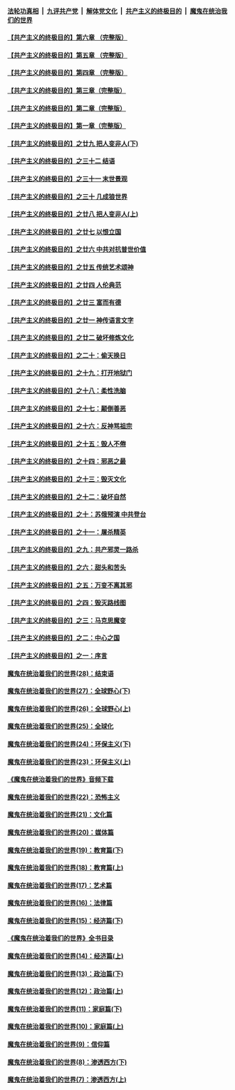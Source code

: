 

####  [法轮功真相](../../../../basic/blob/master/README.md?t=06120131) &nbsp;|&nbsp; [九评共产党](../../../../9ping.md/blob/master/README.md?t=06120131) &nbsp;|&nbsp; [解体党文化](../../../../jtdwh.md/blob/master/README.md?t=06120131)  &nbsp;|&nbsp; [共产主义的终极目的](../../../../gczydzjmd.md/blob/master/README.md?t=06120131) &nbsp;|&nbsp; [魔鬼在统治我们的世界](../../../../mgztzwmdsj.md/blob/master/README.md?t=06120131) 

#### [【共产主义的终极目的】第六章 （完整版）](../pages/nsc422/n11428913.md?t=06120131) 

#### [【共产主义的终极目的】第五章 （完整版）](../pages/nsc422/n11428912.md?t=06120131) 

#### [【共产主义的终极目的】第四章 （完整版）](../pages/nsc422/n11428907.md?t=06120131) 

#### [【共产主义的终极目的】第三章（完整版）](../pages/nsc422/n11428848.md?t=06120131) 

#### [【共产主义的终极目的】第二章（完整版）](../pages/nsc422/n11428831.md?t=06120131) 

#### [【共产主义的终极目的】第一章（完整版）](../pages/nsc422/n11417651.md?t=06120131) 

#### [【共产主义的终极目的】之廿九 把人变非人(下)](../pages/nsc422/n11344140.md?t=06120131) 

#### [【共产主义的终极目的】之三十二 结语](../pages/nsc422/n11360535.md?t=06120131) 

#### [【共产主义的终极目的】之三十一 末世景观](../pages/nsc422/n11351129.md?t=06120131) 

#### [【共产主义的终极目的】之三十 几成狼世界](../pages/nsc422/n11348280.md?t=06120131) 

#### [【共产主义的终极目的】之廿八 把人变非人(上)](../pages/nsc422/n11340492.md?t=06120131) 

#### [【共产主义的终极目的】之廿七 以恨立国](../pages/nsc422/n11336944.md?t=06120131) 

#### [【共产主义的终极目的】之廿六 中共对抗普世价值](../pages/nsc422/n11324785.md?t=06120131) 

#### [【共产主义的终极目的】之廿五 传统艺术颂神](../pages/nsc422/n11296396.md?t=06120131) 

#### [【共产主义的终极目的】之廿四 人伦典范](../pages/nsc422/n11296397.md?t=06120131) 

#### [【共产主义的终极目的】之廿三 富而有德](../pages/nsc422/n11283598.md?t=06120131) 

#### [【共产主义的终极目的】之廿一 神传语言文字](../pages/nsc422/n11263265.md?t=06120131) 

#### [【共产主义的终极目的】之廿二 破坏修炼文化](../pages/nsc422/n11245728.md?t=06120131) 

#### [【共产主义的终极目的】之二十：偷天换日](../pages/nsc422/n11238846.md?t=06120131) 

#### [【共产主义的终极目的】之十九：打开地狱门](../pages/nsc422/n11206376.md?t=06120131) 

#### [【共产主义的终极目的】之十八：柔性洗脑](../pages/nsc422/n11199994.md?t=06120131) 

#### [【共产主义的终极目的】之十七：颠倒善恶](../pages/nsc422/n11179782.md?t=06120131) 

#### [【共产主义的终极目的】之十六：反神骂祖宗](../pages/nsc422/n11166798.md?t=06120131) 

#### [【共产主义的终极目的】之十五：毁人不倦](../pages/nsc422/n11166792.md?t=06120131) 

#### [【共产主义的终极目的】之十四：邪恶之最](../pages/nsc422/n11150249.md?t=06120131) 

#### [【共产主义的终极目的】之十三：毁灭文化](../pages/nsc422/n11135227.md?t=06120131) 

#### [【共产主义的终极目的】之十二：破坏自然](../pages/nsc422/n11135214.md?t=06120131) 

#### [【共产主义的终极目的】之十：苏俄预演 中共登台](../pages/nsc422/n11118424.md?t=06120131) 

#### [【共产主义的终极目的】之十一：屠杀精英](../pages/nsc422/n11118442.md?t=06120131) 

#### [【共产主义的终极目的】之九：共产邪灵一路杀](../pages/nsc422/n11114139.md?t=06120131) 

#### [【共产主义的终极目的】之六：甜头和苦头](../pages/nsc422/n11096971.md?t=06120131) 

#### [【共产主义的终极目的】之五：万变不离其邪](../pages/nsc422/n11091285.md?t=06120131) 

#### [【共产主义的终极目的】之四：毁灭路线图](../pages/nsc422/n11086284.md?t=06120131) 

#### [【共产主义的终极目的】之三：马克思魔变](../pages/nsc422/n11061941.md?t=06120131) 

#### [【共产主义的终极目的】之二：中心之国](../pages/nsc422/n11047728.md?t=06120131) 

#### [【共产主义的终极目的】之一：序言](../pages/nsc422/n11086077.md?t=06120131) 

#### [魔鬼在统治着我们的世界(28)：结束语](../pages/nsc422/n10936246.md?t=06120131) 

#### [魔鬼在统治着我们的世界(27)：全球野心(下)](../pages/nsc422/n10928319.md?t=06120131) 

#### [魔鬼在统治着我们的世界(26)：全球野心(上)](../pages/nsc422/n10900318.md?t=06120131) 

#### [魔鬼在统治着我们的世界(25)：全球化](../pages/nsc422/n10788205.md?t=06120131) 

#### [魔鬼在统治着我们的世界(24)：环保主义(下)](../pages/nsc422/n10695307.md?t=06120131) 

#### [魔鬼在统治着我们的世界(23)：环保主义(上)](../pages/nsc422/n10688613.md?t=06120131) 

#### [《魔鬼在统治着我们的世界》音频下载](../pages/nsc422/n10635553.md?t=06120131) 

#### [魔鬼在统治着我们的世界(22)：恐怖主义](../pages/nsc422/n10614727.md?t=06120131) 

#### [魔鬼在统治着我们的世界(21)：文化篇](../pages/nsc422/n10597706.md?t=06120131) 

#### [魔鬼在统治着我们的世界(20)：媒体篇](../pages/nsc422/n10586579.md?t=06120131) 

#### [魔鬼在统治着我们的世界(19)：教育篇(下)](../pages/nsc422/n10564808.md?t=06120131) 

#### [魔鬼在统治着我们的世界(18)：教育篇(上)](../pages/nsc422/n10526970.md?t=06120131) 

#### [魔鬼在统治着我们的世界(17)：艺术篇](../pages/nsc422/n10499093.md?t=06120131) 

#### [魔鬼在统治着我们的世界(16)：法律篇](../pages/nsc422/n10485969.md?t=06120131) 

#### [魔鬼在统治着我们的世界(15)：经济篇(下)](../pages/nsc422/n10469975.md?t=06120131) 

#### [《魔鬼在统治着我们的世界》全书目录](../pages/nsc422/n10464261.md?t=06120131) 

#### [魔鬼在统治着我们的世界(14)：经济篇(上)](../pages/nsc422/n10457370.md?t=06120131) 

#### [魔鬼在统治着我们的世界(13)：政治篇(下)](../pages/nsc422/n10448270.md?t=06120131) 

#### [魔鬼在统治着我们的世界(12)：政治篇(上)](../pages/nsc422/n10444576.md?t=06120131) 

#### [魔鬼在统治着我们的世界(11)：家庭篇(下)](../pages/nsc422/n10440961.md?t=06120131) 

#### [魔鬼在统治着我们的世界(10)：家庭篇(上)](../pages/nsc422/n10435448.md?t=06120131) 

#### [魔鬼在统治着我们的世界(9)：信仰篇](../pages/nsc422/n10432159.md?t=06120131) 

#### [魔鬼在统治着我们的世界(8)：渗透西方(下)](../pages/nsc422/n10429603.md?t=06120131) 

#### [魔鬼在统治着我们的世界(7)：渗透西方(上)](../pages/nsc422/n10426013.md?t=06120131) 

